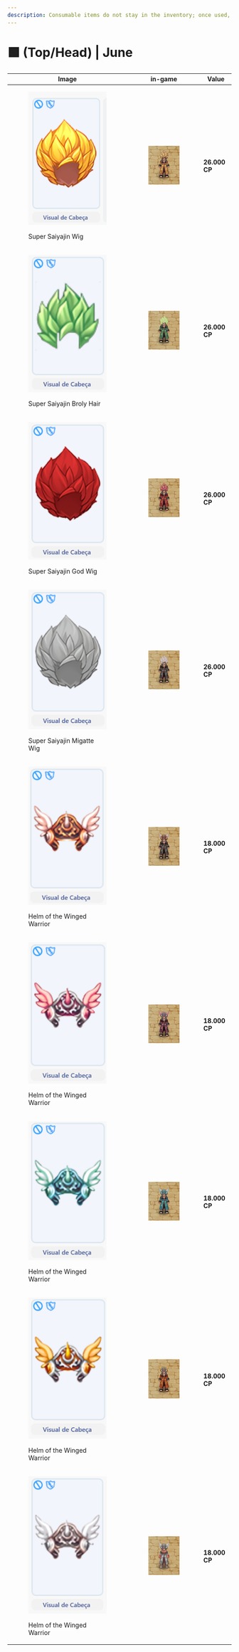 ```yaml
---
description: Consumable items do not stay in the inventory; once used, they are discarded.
---
```


# 🟩 (Top/Head) | June

<table><thead><tr><th width="255.6666259765625">Image</th><th>in-game</th><th>Value</th></tr></thead><tbody><tr><td><div><figure><img src="../../../../.gitbook/assets/image (667).png" alt=""><figcaption><p>Super Saiyajin Wig</p></figcaption></figure></div></td><td><div><figure><img src="../../../../.gitbook/assets/2 (1).gif" alt=""><figcaption></figcaption></figure></div></td><td><strong>26.000 CP</strong></td></tr><tr><td><div><figure><img src="../../../../.gitbook/assets/image (668).png" alt=""><figcaption><p>Super Saiyajin Broly Hair</p></figcaption></figure></div></td><td><div><figure><img src="../../../../.gitbook/assets/1.gif" alt=""><figcaption></figcaption></figure></div></td><td><strong>26.000 CP</strong></td></tr><tr><td><div><figure><img src="../../../../.gitbook/assets/image (669).png" alt=""><figcaption><p>Super Saiyajin God Wig</p></figcaption></figure></div></td><td><div><figure><img src="../../../../.gitbook/assets/3.gif" alt=""><figcaption></figcaption></figure></div></td><td><strong>26.000 CP</strong></td></tr><tr><td><div><figure><img src="../../../../.gitbook/assets/image (670).png" alt=""><figcaption><p>Super Saiyajin Migatte Wig</p></figcaption></figure></div></td><td><div><figure><img src="../../../../.gitbook/assets/4.gif" alt=""><figcaption></figcaption></figure></div></td><td><strong>26.000 CP</strong></td></tr><tr><td><div><figure><img src="../../../../.gitbook/assets/image (671).png" alt=""><figcaption><p>Helm of the Winged Warrior</p></figcaption></figure></div></td><td><div><figure><img src="../../../../.gitbook/assets/5.gif" alt=""><figcaption></figcaption></figure></div></td><td><strong>18.000 CP</strong></td></tr><tr><td><div><figure><img src="../../../../.gitbook/assets/image (672).png" alt=""><figcaption><p>Helm of the Winged Warrior</p></figcaption></figure></div></td><td><div><figure><img src="../../../../.gitbook/assets/9.gif" alt=""><figcaption></figcaption></figure></div></td><td><strong>18.000 CP</strong></td></tr><tr><td><div><figure><img src="../../../../.gitbook/assets/image (673).png" alt=""><figcaption><p>Helm of the Winged Warrior</p></figcaption></figure></div></td><td><div><figure><img src="../../../../.gitbook/assets/7.gif" alt=""><figcaption></figcaption></figure></div></td><td><strong>18.000 CP</strong></td></tr><tr><td><div><figure><img src="../../../../.gitbook/assets/image (674).png" alt=""><figcaption><p>Helm of the Winged Warrior</p></figcaption></figure></div></td><td><div><figure><img src="../../../../.gitbook/assets/8.gif" alt=""><figcaption></figcaption></figure></div></td><td><strong>18.000 CP</strong></td></tr><tr><td><div><figure><img src="../../../../.gitbook/assets/image (675).png" alt=""><figcaption><p>Helm of the Winged Warrior</p></figcaption></figure></div></td><td><div><figure><img src="../../../../.gitbook/assets/6.gif" alt=""><figcaption></figcaption></figure></div></td><td><strong>18.000 CP</strong></td></tr></tbody></table>
